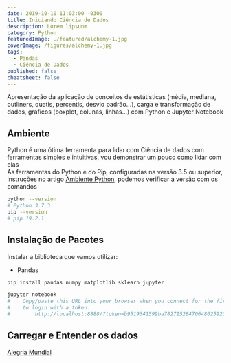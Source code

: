 ```yaml
---
date: 2019-10-10 11:03:00 -0300
title: Iniciando Ciência de Dados
description: Lorem lipsunm
category: Python
featuredImage: ./featured/alchemy-1.jpg
coverImage: /figures/alchemy-1.jpg
tags:
  - Pandas
  - Ciência de Dados
published: false
cheatsheet: false
---
```


Apresentação da aplicação de conceitos de estátisticas (média, mediana, outliners, quatis, percentis, desvio padrão...), carga e transformação de dados, gráficos (boxplot, colunas, linhas...) com Python e Jupyter Notebook

## Ambiente

Python é uma ótima ferramenta para lidar com Ciência de dados com ferramentas simples e intuitivas, vou demonstrar um pouco como lidar com elas  
As ferramentas do Python e do Pip, configuradas na versão 3.5 ou superior, instruções no artigo [Ambiente Python](/Ambiente_Python), podemos verificar a versão com os comandos

```bash
python --version
# Python 3.7.3
pip --version
# pip 19.2.1
```

## Instalação de Pacotes

Instalar a biblioteca que vamos utilizar:

- Pandas

```bash
pip install pandas numpy matplotlib sklearn jupyter
```

```bash
jupyter notebook
#    Copy/paste this URL into your browser when you connect for the first time,
#    to login with a token:
#        http://localhost:8888/?token=b9519341599ba78271528470648625920b3081a890db2856
```

## Carregar e Entender os dados

[Alegria Mundial](https://www.kaggle.com/unsdsn/world-happiness)
